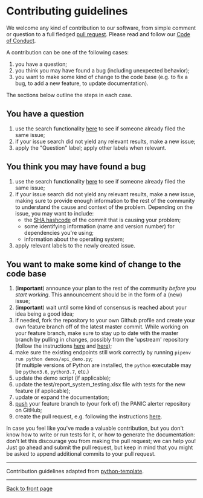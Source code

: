 # Contributing guidelines

We welcome any kind of contribution to our software, from simple comment or question to a full fledged [pull request](https://help.github.com/articles/about-pull-requests/). Please read and follow our [Code of Conduct](CODE_OF_CONDUCT.md).

A contribution can be one of the following cases:

1. you have a question;
1. you think you may have found a bug (including unexpected behavior);
1. you want to make some kind of change to the code base (e.g. to fix a bug, to add a new feature, to update documentation).

The sections below outline the steps in each case.

## You have a question

1. use the search functionality [here](https://github.com/SimplyVC/polkadot_api_server/issues) to see if someone already filed the same issue;
1. if your issue search did not yield any relevant results, make a new issue;
1. apply the "Question" label; apply other labels when relevant.

## You think you may have found a bug

1. use the search functionality [here](https://github.com/SimplyVC/polkadot_api_server/issues) to see if someone already filed the same issue;
1. if your issue search did not yield any relevant results, make a new issue, making sure to provide enough information to the rest of the community to understand the cause and context of the problem. Depending on the issue, you may want to include:
    - the [SHA hashcode](https://help.github.com/articles/autolinked-references-and-urls/#commit-shas) of the commit that is causing your problem;
    - some identifying information (name and version number) for dependencies you're using;
    - information about the operating system;
1. apply relevant labels to the newly created issue.

## You want to make some kind of change to the code base

1. (**important**) announce your plan to the rest of the community _before you start working_. This announcement should be in the form of a (new) issue;
1. (**important**) wait until some kind of consensus is reached about your idea being a good idea;
1. if needed, fork the repository to your own Github profile and create your own feature branch off of the latest master commit. While working on your feature branch, make sure to stay up to date with the master branch by pulling in changes, possibly from the 'upstream' repository (follow the instructions [here](https://help.github.com/articles/configuring-a-remote-for-a-fork/) and [here](https://help.github.com/articles/syncing-a-fork/));
1. make sure the existing endpoints still work correctly by running `pipenv run python demos/api_demo.py`;  
 (If multiple versions of Python are installed, the `python` executable may be `python3.6`, `python3.7`, etc.)
1. update the demo script (if applicable);
1. update the test/report_system_testing.xlsx file with tests for the new feature (if applicable);
1. update or expand the documentation;
1. [push](http://rogerdudler.github.io/git-guide/) your feature branch to (your fork of) the PANIC alerter repository on GitHub;
1. create the pull request, e.g. following the instructions [here](https://help.github.com/articles/creating-a-pull-request/).

In case you feel like you've made a valuable contribution, but you don't know how to write or run tests for it, or how to generate the documentation: don't let this discourage you from making the pull request; we can help you! Just go ahead and submit the pull request, but keep in mind that you might be asked to append additional commits to your pull request.

---
Contribution guidelines adapted from [python-template](https://github.com/NLeSC/python-template).

---
[Back to front page](README.md)